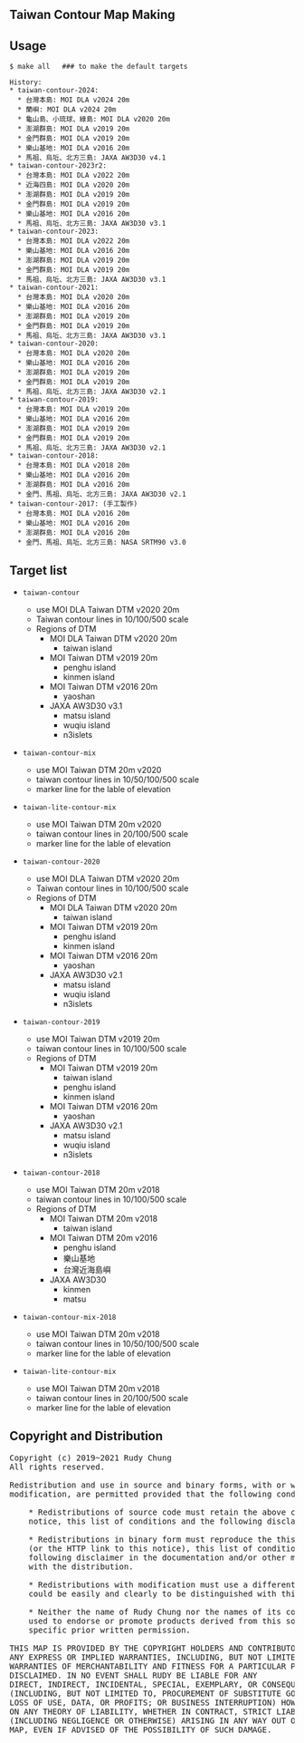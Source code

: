 ## Taiwan Contour Map Making

## Usage

    $ make all   ### to make the default targets

    History: 
    * taiwan-contour-2024:
      * 台灣本島: MOI DLA v2024 20m
      * 蘭嶼: MOI DLA v2024 20m
      * 龜山島、小琉球、綠島: MOI DLA v2020 20m
      * 澎湖群島: MOI DLA v2019 20m
      * 金門群島: MOI DLA v2019 20m
      * 樂山基地: MOI DLA v2016 20m
      * 馬祖、烏坵、北方三島: JAXA AW3D30 v4.1
    * taiwan-contour-2023r2:
      * 台灣本島: MOI DLA v2022 20m
      * 近海四島: MOI DLA v2020 20m
      * 澎湖群島: MOI DLA v2019 20m
      * 金門群島: MOI DLA v2019 20m
      * 樂山基地: MOI DLA v2016 20m
      * 馬祖、烏坵、北方三島: JAXA AW3D30 v3.1
    * taiwan-contour-2023:
      * 台灣本島: MOI DLA v2022 20m
      * 樂山基地: MOI DLA v2016 20m
      * 澎湖群島: MOI DLA v2019 20m
      * 金門群島: MOI DLA v2019 20m
      * 馬祖、烏坵、北方三島: JAXA AW3D30 v3.1
    * taiwan-contour-2021:
      * 台灣本島: MOI DLA v2020 20m
      * 樂山基地: MOI DLA v2016 20m
      * 澎湖群島: MOI DLA v2019 20m
      * 金門群島: MOI DLA v2019 20m
      * 馬祖、烏坵、北方三島: JAXA AW3D30 v3.1
    * taiwan-contour-2020:
      * 台灣本島: MOI DLA v2020 20m
      * 樂山基地: MOI DLA v2016 20m
      * 澎湖群島: MOI DLA v2019 20m
      * 金門群島: MOI DLA v2019 20m
      * 馬祖、烏坵、北方三島: JAXA AW3D30 v2.1
    * taiwan-contour-2019:
      * 台灣本島: MOI DLA v2019 20m
      * 樂山基地: MOI DLA v2016 20m
      * 澎湖群島: MOI DLA v2019 20m
      * 金門群島: MOI DLA v2019 20m
      * 馬祖、烏坵、北方三島: JAXA AW3D30 v2.1
    * taiwan-contour-2018:
      * 台灣本島: MOI DLA v2018 20m
      * 樂山基地: MOI DLA v2016 20m
      * 澎湖群島: MOI DLA v2016 20m
      * 金門、馬祖、烏坵、北方三島: JAXA AW3D30 v2.1
    * taiwan-contour-2017: (手工製作)
      * 台灣本島: MOI DLA v2016 20m
      * 樂山基地: MOI DLA v2016 20m
      * 澎湖群島: MOI DLA v2016 20m
      * 金門、馬祖、烏坵、北方三島: NASA SRTM90 v3.0

## Target list

* `taiwan-contour`
  * use MOI DLA Taiwan DTM v2020 20m
  * Taiwan contour lines in 10/100/500 scale
  * Regions of DTM
    * MOI DLA Taiwan DTM v2020 20m
      * taiwan island
    * MOI Taiwan DTM v2019 20m
      * penghu island
      * kinmen island
    * MOI Taiwan DTM v2016 20m
      * yaoshan
    * JAXA AW3D30 v3.1
      * matsu island
      * wuqiu island
      * n3islets

* `taiwan-contour-mix`
  * use MOI Taiwan DTM 20m v2020
  * taiwan contour lines in 10/50/100/500 scale
  * marker line for the lable of elevation

* `taiwan-lite-contour-mix`
  * use MOI Taiwan DTM 20m v2020
  * taiwan contour lines in 20/100/500 scale
  * marker line for the lable of elevation

* `taiwan-contour-2020`
  * use MOI DLA Taiwan DTM v2020 20m
  * Taiwan contour lines in 10/100/500 scale
  * Regions of DTM
    * MOI DLA Taiwan DTM v2020 20m
      * taiwan island
    * MOI Taiwan DTM v2019 20m
      * penghu island
      * kinmen island
    * MOI Taiwan DTM v2016 20m
      * yaoshan
    * JAXA AW3D30 v2.1
      * matsu island
      * wuqiu island
      * n3islets

* `taiwan-contour-2019`
  * use MOI Taiwan DTM v2019 20m
  * taiwan contour lines in 10/100/500 scale
  * Regions of DTM
    * MOI Taiwan DTM v2019 20m
      * taiwan island
      * penghu island
      * kinmen island
    * MOI Taiwan DTM v2016 20m
      * yaoshan
    * JAXA AW3D30 v2.1
      * matsu island
      * wuqiu island
      * n3islets

* `taiwan-contour-2018`
  * use MOI Taiwan DTM 20m v2018
  * taiwan contour lines in 10/100/500 scale
  * Regions of DTM
    * MOI Taiwan DTM 20m v2018
      * taiwan island
    * MOI Taiwan DTM 20m v2016
      * penghu island
      * 樂山基地
      * 台灣近海島嶼
    * JAXA AW3D30
      * kinmen
      * matsu

* `taiwan-contour-mix-2018`
  * use MOI Taiwan DTM 20m v2018
  * taiwan contour lines in 10/50/100/500 scale
  * marker line for the lable of elevation

* `taiwan-lite-contour-mix`
  * use MOI Taiwan DTM 20m v2018
  * taiwan contour lines in 20/100/500 scale
  * marker line for the lable of elevation


## Copyright and Distribution
<pre>
Copyright (c) 2019~2021 Rudy Chung
All rights reserved.

Redistribution and use in source and binary forms, with or without
modification, are permitted provided that the following conditions are met:

    * Redistributions of source code must retain the above copyright
    notice, this list of conditions and the following disclaimer.

    * Redistributions in binary form must reproduce the this copyright notice
    (or the HTTP link to this notice), this list of conditions and the
    following disclaimer in the documentation and/or other materials provided
    with the distribution.

    * Redistributions with modification must use a different map name which
    could be easily and clearly to be distinguished with this map.

    * Neither the name of Rudy Chung nor the names of its contributors may be
    used to endorse or promote products derived from this software without 
    specific prior written permission.

THIS MAP IS PROVIDED BY THE COPYRIGHT HOLDERS AND CONTRIBUTORS "AS IS" AND
ANY EXPRESS OR IMPLIED WARRANTIES, INCLUDING, BUT NOT LIMITED TO, THE IMPLIED
WARRANTIES OF MERCHANTABILITY AND FITNESS FOR A PARTICULAR PURPOSE ARE
DISCLAIMED. IN NO EVENT SHALL RUDY BE LIABLE FOR ANY
DIRECT, INDIRECT, INCIDENTAL, SPECIAL, EXEMPLARY, OR CONSEQUENTIAL DAMAGES
(INCLUDING, BUT NOT LIMITED TO, PROCUREMENT OF SUBSTITUTE GOODS OR SERVICES;
LOSS OF USE, DATA, OR PROFITS; OR BUSINESS INTERRUPTION) HOWEVER CAUSED AND
ON ANY THEORY OF LIABILITY, WHETHER IN CONTRACT, STRICT LIABILITY, OR TORT
(INCLUDING NEGLIGENCE OR OTHERWISE) ARISING IN ANY WAY OUT OF THE USE OF THIS
MAP, EVEN IF ADVISED OF THE POSSIBILITY OF SUCH DAMAGE.
</pre>
